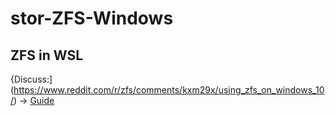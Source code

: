 # stor-ZFS-Windows

## ZFS in WSL
{Discuss:](https://www.reddit.com/r/zfs/comments/kxm29x/using_zfs_on_windows_10/) -> [Guide](https://www.starwindsoftware.com/blog/enable-block-storage-devices-in-wsl2)
